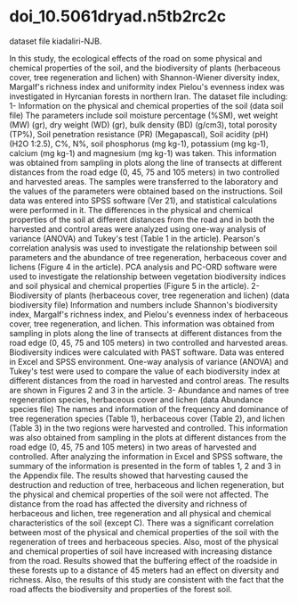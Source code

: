 # doi_10.5061dryad.n5tb2rc2c
dataset file kiadaliri-NJB.

In this study, the ecological effects of the road on some physical and chemical properties of the soil, and the biodiversity of plants (herbaceous cover, tree regeneration and lichen) with Shannon-Wiener diversity index, Margalf's richness index and uniformity index Pielou's evenness index was investigated in Hyrcanian forests in northern Iran.
The dataset file including:
1- Information on the physical and chemical properties of the soil (data soil file)
The parameters include soil moisture percentage (%SM), wet weight (MW) (gr), dry weight (WD) (gr), bulk density (BD) (g/cm3), total porosity (TP%), Soil penetration resistance (PR) (Megapascal), Soil acidity (pH) (H2O 1:2.5), C%, N%, soil phosphorus (mg kg-1), potassium (mg kg-1), calcium (mg kg-1) and magnesium (mg kg-1) was taken. This information was obtained from sampling in plots along the line of transects at different distances from the road edge (0, 45, 75 and 105 meters) in two controlled and harvested areas. The samples were transferred to the laboratory and the values of the parameters were obtained based on the instructions. Soil data was entered into SPSS software (Ver 21), and statistical calculations were performed in it. The differences in the physical and chemical properties of the soil at different distances from the road and in both the harvested and control areas were analyzed using one-way analysis of variance (ANOVA) and Tukey's test (Table 1 in the article). Pearson's correlation analysis was used to investigate the relationship between soil parameters and the abundance of tree regeneration, herbaceous cover and lichens (Figure 4 in the article). PCA analysis and PC-ORD software were used to investigate the relationship between vegetation biodiversity indices and soil physical and chemical properties (Figure 5 in the article).
2- Biodiversity of plants (herbaceous cover, tree regeneration and lichen) (data biodiversity file)
Information and numbers include Shannon's biodiversity index, Margalf's richness index, and Pielou's evenness index of herbaceous cover, tree regeneration, and lichen. This information was obtained from sampling in plots along the line of transects at different distances from the road edge (0, 45, 75 and 105 meters) in two controlled and harvested areas. Biodiversity indices were calculated with PAST software. Data was entered in Excel and SPSS environment. One-way analysis of variance (ANOVA) and Tukey's test were used to compare the value of each biodiversity index at different distances from the road in harvested and control areas. The results are shown in Figures 2 and 3 in the article.
3- Abundance and names of tree regeneration species, herbaceous cover and lichen (data Abundance species file)
The names and information of the frequency and dominance of tree regeneration species (Table 1), herbaceous cover (Table 2), and lichen (Table 3) in the two regions were harvested and controlled. This information was also obtained from sampling in the plots at different distances from the road edge (0, 45, 75 and 105 meters) in two areas of harvested and controlled. After analyzing the information in Excel and SPSS software, the summary of the information is presented in the form of tables 1, 2 and 3 in the Appendix file.
The results showed that harvesting caused the destruction and reduction of tree, herbaceous and lichen regeneration, but the physical and chemical properties of the soil were not affected. The distance from the road has affected the diversity and richness of herbaceous and lichen, tree regeneration and all physical and chemical characteristics of the soil (except C). There was a significant correlation between most of the physical and chemical properties of the soil with the regeneration of trees and herbaceous species. Also, most of the physical and chemical properties of soil have increased with increasing distance from the road. Results showed that the buffering effect of the roadside in these forests up to a distance of 45 meters had an effect on diversity and richness. Also, the results of this study are consistent with the fact that the road affects the biodiversity and properties of the forest soil.

